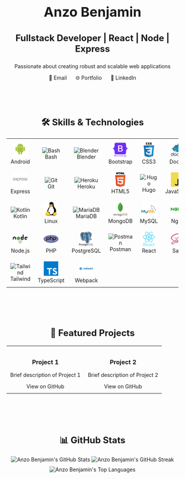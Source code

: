 <div align="center" style=" padding: 20px; border-radius: 10px; margin-bottom: 20px;">
  <h1 style=" font-size: 36px; margin-top: 20px;">Anzo Benjamin</h1>
  <h3 style=" font-size: 24px;">Fullstack Developer | React | Node | Express</h3>
  <p style="">Passionate about creating robust and scalable web applications</p>
  <a href="mailto:anzobnjmn@gmail.com" style="text-decoration: none;  margin: 0 10px;">📧 Email</a>
  <a href="https://your-portfolio-url.com" style="text-decoration: none;  margin: 0 10px;">🌐 Portfolio</a>
  <a href="https://www.linkedin.com/in/your-linkedin" style="text-decoration: none;  margin: 0 10px;">💼 LinkedIn</a>
</div>

<div align="center" style=" padding: 20px; border-radius: 10px; margin-bottom: 20px;">
  <h2 style=" font-size: 24px; margin-bottom: 20px;">🛠️ Skills & Technologies</h2>
  <table>
    <tr>
      <td align="center" style="padding: 10px;">
        <img src="https://raw.githubusercontent.com/devicons/devicon/master/icons/android/android-original-wordmark.svg" width="40" height="40" alt="Android">
        <br>Android
      </td>
      <td align="center" style="padding: 10px;">
        <img src="https://www.vectorlogo.zone/logos/gnu_bash/gnu_bash-icon.svg" width="40" height="40" alt="Bash">
        <br>Bash
      </td>
      <td align="center" style="padding: 10px;">
        <img src="https://download.blender.org/branding/community/blender_community_badge_white.svg" width="40" height="40" alt="Blender">
        <br>Blender
      </td>
      <td align="center" style="padding: 10px;">
        <img src="https://raw.githubusercontent.com/devicons/devicon/master/icons/bootstrap/bootstrap-plain-wordmark.svg" width="40" height="40" alt="Bootstrap">
        <br>Bootstrap
      </td>
      <td align="center" style="padding: 10px;">
        <img src="https://raw.githubusercontent.com/devicons/devicon/master/icons/css3/css3-original-wordmark.svg" width="40" height="40" alt="CSS3">
        <br>CSS3
      </td>
      <td align="center" style="padding: 10px;">
        <img src="https://raw.githubusercontent.com/devicons/devicon/master/icons/docker/docker-original-wordmark.svg" width="40" height="40" alt="Docker">
        <br>Docker
      </td>
    </tr>
    <tr>
      <td align="center" style="padding: 10px;">
        <img src="https://raw.githubusercontent.com/devicons/devicon/master/icons/express/express-original-wordmark.svg" width="40" height="40" alt="Express">
        <br>Express
      </td>
      <td align="center" style="padding: 10px;">
        <img src="https://www.vectorlogo.zone/logos/git-scm/git-scm-icon.svg" width="40" height="40" alt="Git">
        <br>Git
      </td>
      <td align="center" style="padding: 10px;">
        <img src="https://www.vectorlogo.zone/logos/heroku/heroku-icon.svg" width="40" height="40" alt="Heroku">
        <br>Heroku
      </td>
      <td align="center" style="padding: 10px;">
        <img src="https://raw.githubusercontent.com/devicons/devicon/master/icons/html5/html5-original-wordmark.svg" width="40" height="40" alt="HTML5">
        <br>HTML5
      </td>
      <td align="center" style="padding: 10px;">
        <img src="https://api.iconify.design/logos-hugo.svg" width="40" height="40" alt="Hugo">
        <br>Hugo
      </td>
      <td align="center" style="padding: 10px;">
        <img src="https://raw.githubusercontent.com/devicons/devicon/master/icons/javascript/javascript-original.svg" width="40" height="40" alt="JavaScript">
        <br>JavaScript
      </td>
    </tr>
    <tr>
      <td align="center" style="padding: 10px;">
        <img src="https://www.vectorlogo.zone/logos/kotlinlang/kotlinlang-icon.svg" width="40" height="40" alt="Kotlin">
        <br>Kotlin
      </td>
      <td align="center" style="padding: 10px;">
        <img src="https://raw.githubusercontent.com/devicons/devicon/master/icons/linux/linux-original.svg" width="40" height="40" alt="Linux">
        <br>Linux
      </td>
      <td align="center" style="padding: 10px;">
        <img src="https://www.vectorlogo.zone/logos/mariadb/mariadb-icon.svg" width="40" height="40" alt="MariaDB">
        <br>MariaDB
      </td>
      <td align="center" style="padding: 10px;">
        <img src="https://raw.githubusercontent.com/devicons/devicon/master/icons/mongodb/mongodb-original-wordmark.svg" width="40" height="40" alt="MongoDB">
        <br>MongoDB
      </td>
      <td align="center" style="padding: 10px;">
        <img src="https://raw.githubusercontent.com/devicons/devicon/master/icons/mysql/mysql-original-wordmark.svg" width="40" height="40" alt="MySQL">
        <br>MySQL
      </td>
      <td align="center" style="padding: 10px;">
        <img src="https://raw.githubusercontent.com/devicons/devicon/master/icons/nginx/nginx-original.svg" width="40" height="40" alt="Nginx">
        <br>Nginx
      </td>
    </tr>
    <tr>
      <td align="center" style="padding: 10px;">
        <img src="https://raw.githubusercontent.com/devicons/devicon/master/icons/nodejs/nodejs-original-wordmark.svg" width="40" height="40" alt="Node.js">
        <br>Node.js
      </td>
      <td align="center" style="padding: 10px;">
        <img src="https://raw.githubusercontent.com/devicons/devicon/master/icons/php/php-original.svg" width="40" height="40" alt="PHP">
        <br>PHP
      </td>
      <td align="center" style="padding: 10px;">
        <img src="https://raw.githubusercontent.com/devicons/devicon/master/icons/postgresql/postgresql-original-wordmark.svg" width="40" height="40" alt="PostgreSQL">
        <br>PostgreSQL
      </td>
      <td align="center" style="padding: 10px;">
        <img src="https://www.vectorlogo.zone/logos/getpostman/getpostman-icon.svg" width="40" height="40" alt="Postman">
        <br>Postman
      </td>
      <td align="center" style="padding: 10px;">
        <img src="https://raw.githubusercontent.com/devicons/devicon/master/icons/react/react-original-wordmark.svg" width="40" height="40" alt="React">
        <br>React
      </td>
      <td align="center" style="padding: 10px;">
        <img src="https://raw.githubusercontent.com/devicons/devicon/master/icons/sass/sass-original.svg" width="40" height="40" alt="Sass">
        <br>Sass
      </td>
    </tr>
    <tr>
      <td align="center" style="padding: 10px;">
        <img src="https://www.vectorlogo.zone/logos/tailwindcss/tailwindcss-icon.svg" width="40" height="40" alt="Tailwind">
        <br>Tailwind
      </td>
      <td align="center" style="padding: 10px;">
        <img src="https://raw.githubusercontent.com/devicons/devicon/master/icons/typescript/typescript-original.svg" width="40" height="40" alt="TypeScript">
        <br>TypeScript
      </td>
      <td align="center" style="padding: 10px;">
        <img src="https://raw.githubusercontent.com/devicons/devicon/d00d0969292a6569d45b06d3f350f463a0107b0d/icons/webpack/webpack-original-wordmark.svg" width="40" height="40" alt="Webpack">
        <br>Webpack
      </td>
    </tr>
  </table>
</div>

<div align="center" style="padding: 20px; border-radius: 10px; margin-bottom: 20px;">
  <h2 style=" font-size: 24px; margin-bottom: 20px;">🚀 Featured Projects</h2>
  <table>
    <tr>
      <td align="center" style="padding: 10px;">
        <h3 style="">Project 1</h3>
        <p style="">Brief description of Project 1</p>
        <a href="https://github.com/yourusername/project1" style="text-decoration: none; ">View on GitHub</a>
      </td>
      <td align="center" style="padding: 10px;">
        <h3 style="">Project 2</h3>
        <p style="">Brief description of Project 2</p>
        <a href="https://github.com/yourusername/project2" style="text-decoration: none; ">View on GitHub</a>
      </td>
    </tr>
  </table>
</div>

<div align="center" style="padding: 20px; border-radius: 10px; margin-bottom: 20px;">
  <h2 style=" font-size: 24px; margin-bottom: 20px;">📊 GitHub Stats</h2>
  <img src="https://github-readme-stats.vercel.app/api?username=anzobenjamin&show_icons=true&theme=github_light&hide_border=true" alt="Anzo Benjamin's GitHub Stats" style="margin-bottom: 10px;">
  <img src="https://github-readme-streak-stats.herokuapp.com/?user=anzobenjamin&theme=github-light&hide_border=true" alt="Anzo Benjamin's GitHub Streak" style="margin-bottom: 10px;">
  <img src="https://github-readme-stats.vercel.app/api/top-langs/?username=anzobenjamin&layout=compact&theme=github_light&hide_border=true" alt="Anzo Benjamin's Top Languages">
</div>
